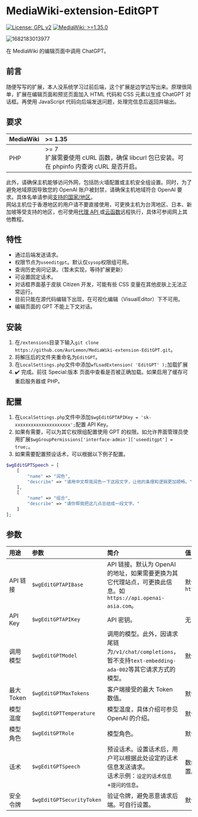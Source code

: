 # MediaWiki-extension-EditGPT
[![License: GPL v2](https://img.shields.io/badge/License-GPLv2-blue.svg?style=flat-square&logo=GNU)](https://www.gnu.org/licenses/gpl-2.0) [![MediaWiki: >=1.35.0](https://img.shields.io/badge/MediaWiki-%3E%3D1.35.0-%2336c?style=flat-square&logo=Wikipedia)](https://www.mediawiki.org)

![1682183013977](https://user-images.githubusercontent.com/67463076/233797285-cd138313-97e9-48f0-9be9-d7c1c930dd24.png)

在 MediaWiki 的编辑页面中调用 ChatGPT。

## 前言
随便写写的扩展，本人没系统学习过前后端，这个扩展是边学边写出来。原理很简单，扩展在编辑页面和预览页面加入 HTML 代码和 CSS 元素以生成 ChatGPT 对话框。再使用 JavaScript 代码向后端发送问题，处理完信息后返回并输出。

## 要求
| MediaWiki | >= 1.35 |
| :- | :- |
|  PHP | >= 7<br>扩展需要使用 cURL 函数，确保 libcurl 包已安装。可在 phpinfo 内查询 cURL 是否开启。|

此外，请确保主机能够访问外网，包括防火墙配置或主机安全组设置。同时，为了避免地域原因导致您的 OpenAI 账户被封禁，请确保主机地域符合 OpenAI 要求。具体名单请参阅[支持的国家/地区](https://platform.openai.com/docs/supported-countries)。<br>网站主机位于香港地区的用户请不要直接使用，可更换主机为台湾地区、日本、新加坡等受支持的地区，也可使用[代理 API ](https://www.openai-asia.com/)或[云函数](https://cloud.tencent.com/product/scf)远程执行，具体可参阅网上其他教程。

## 特性
* 通过后端发送请求。
* 权限节点为`useeditgpt`。默认仅`sysop`权限组可用。
* 查询历史询问记录。（暂未实现，等待扩展更新）
* 可设置固定话术。
* 对话框界面基于皮肤 Citizen 开发，可能有些 CSS 变量在其他皮肤上无法正常运行。
* 目前只能在源代码编辑下出现，在可视化编辑（VisualEditor）下不可用。
* 编辑页面的 GPT 不能上下文对话。

## 安装
1. 在`/extensions`目录下输入`git clone https://github.com/AurLemon/MediaWiki-extension-EditGPT.git`。
2. 将解压后的文件夹重命名为`EditGPT`。
3. 在`LocalSettings.php`文件中添加`wfLoadExtension( 'EditGPT' );`加载扩展
4. ✔️ 完成。前往 Special:版本 页面中查看是否被正确加载。如果启用了缓存可重启服务器或 PHP。

## 配置
1. 在`LocalSettings.php`文件中添加`$wgEditGPTAPIKey = 'sk-xxxxxxxxxxxxxxxxxxxxx';`配置 API Key。
2. 如果有需要，可以为其它权限组配置使用 GPT 的权限。如允许界面管理员使用扩展`$wgGroupPermissions['interface-admin']['useeditgpt'] = true;`。
3. 如果需要配置预设话术，可以根据以下例子配置。
```php
$wgEditGPTSpeech = [
	[
		"name" => "润色",
		"describe" => "请用中文帮我润色一下这段文字，让他的条理和逻辑更加顺畅。"
	],
	[
		"name" => "组合",
		"describe" => "请你帮我把这几点总结成一段文字。"
	]
];
```

## 参数
| 用途 | 参数 | 简介 | 值 |
| :- | :- | :- | :- |
| API 链接 | `$wgEditGPTAPIBase` | API 链接。默认为 OpenAI 的地址，如果需要更换为其它代理站点，可更换此信息。如`https://api.openai-asia.com`。 | 默认为`https://api.openai.com` |
| API Key | `$wgEditGPTAPIKey` | API 密钥。 | 无，必填。 |
| 调用模型 | `$wgEditGPTModel` | 调用的模型。此外，因请求尾链为`/v1/chat/completions`，暂不支持`text-embedding-ada-002`等其它请求方式的模型。 | 默认为`gpt-3.5-turbo` |
| 最大 Token | `$wgEditGPTMaxTokens` | 客户端接受的最大 Token 数值。 | 默认为`2048` |
| 模型温度 | `$wgEditGPTTemperature` | 模型温度，具体介绍可参见 OpenAI 的介绍。 | 默认为`0.7` |
| 模型角色 | `$wgEditGPTRole` | 模型角色。 | 默认为`assistant` |
| 话术 | `$wgEditGPTSpeech` | 预设话术。设置话术后，用户可以根据此处设定的话术信息发送请求。<br>话术示例：`设定的话术信息`+`提问的信息`。 | 数组。可参照上方示例配置。|
| 安全令牌 | `$wgEditGPTSecurityToken` | 验证令牌，避免恶意请求后端。可自行设置。 | 默认为字符串。 |
